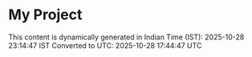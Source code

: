 # My Project

This content is dynamically generated in Indian Time (IST): 2025-10-28 23:14:47 IST
Converted to UTC: 2025-10-28 17:44:47 UTC
